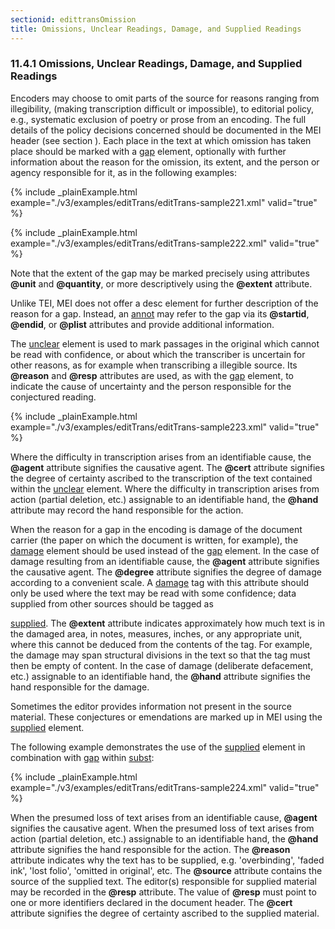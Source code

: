 ```yaml
---
sectionid: edittransOmission
title: Omissions, Unclear Readings, Damage, and Supplied Readings
---
```



<h3 id="edittransOmission">
   <span class="headingNumber">11.4.1</span>
   <span class="head">Omissions, Unclear Readings, Damage, and Supplied Readings</span>
</h3>
Encoders may choose to omit parts of the source for reasons ranging from illegibility,
(making transcription difficult or impossible), to editorial policy, e.g., systematic
exclusion of poetry or prose from an encoding. The full details of the policy decisions
concerned should be documented in the MEI header (see section 
<span class="ptr"></span>). Each place in the text at which omission has taken
place should be marked with a 
<a class="link_odd_elementSpec" href="/v3/elements/gap">gap</a> element, optionally with further
information about the reason for the omission, its extent, and the person or agency
responsible for it, as in the following examples:


{% include _plainExample.html example="./v3/examples/editTrans/editTrans-sample221.xml" valid="true" %}


{% include _plainExample.html example="./v3/examples/editTrans/editTrans-sample222.xml" valid="true" %}


Note that the extent of the gap may be marked precisely using attributes **@unit**
and **@quantity**, or more descriptively using the **@extent** attribute.

Unlike TEI, MEI does not offer a 
<span class="foreign">desc</span> element for further description of
the reason for a gap. Instead, an 
<a class="link_odd_elementSpec" href="/v3/elements/annot">annot</a> may refer to the gap via its
**@startid**, **@endid**, or **@plist** attributes and provide
additional information.

The 
<a class="link_odd_elementSpec" href="/v3/elements/unclear">unclear</a> element is used to mark passages in the original which
cannot be read with confidence, or about which the transcriber is uncertain for other
reasons, as for example when transcribing a illegible source. Its **@reason** and
**@resp** attributes are used, as with the 
<a class="link_odd_elementSpec" href="/v3/elements/gap">gap</a> element, to
indicate the cause of uncertainty and the person responsible for the conjectured
reading.


{% include _plainExample.html example="./v3/examples/editTrans/editTrans-sample223.xml" valid="true" %}


Where the difficulty in transcription arises from an identifiable cause, the
**@agent** attribute signifies the causative agent. The **@cert** attribute
signifies the degree of certainty ascribed to the transcription of the text contained
within
the 
<a class="link_odd_elementSpec" href="/v3/elements/unclear">unclear</a> element. Where the difficulty in transcription arises from
action (partial deletion, etc.) assignable to an identifiable hand, the **@hand**
attribute may record the hand responsible for the action.

When the reason for a gap in the encoding is damage of the document carrier (the paper
on
which the document is written, for example), the 
<a class="link_odd_elementSpec" href="/v3/elements/damage">damage</a> element should
be used instead of the 
<a class="link_odd_elementSpec" href="/v3/elements/gap">gap</a> element. In the case of damage resulting
from an identifiable cause, the **@agent** attribute signifies the causative agent.
The **@degree** attribute signifies the degree of damage according to a convenient
scale. A 
<a class="link_odd_elementSpec" href="/v3/elements/damage">damage</a> tag with this attribute should only be used where the
text may be read with some confidence; data supplied from other sources should be
tagged as

<a class="link_odd_elementSpec" href="/v3/elements/supplied">supplied</a>. The **@extent** attribute indicates approximately
how much text is in the damaged area, in notes, measures, inches, or any appropriate
unit,
where this cannot be deduced from the contents of the tag. For example, the damage
may span
structural divisions in the text so that the tag must then be empty of content. In
the case
of damage (deliberate defacement, etc.) assignable to an identifiable hand, the
**@hand** attribute signifies the hand responsible for the damage.

Sometimes the editor provides information not present in the source material. These
conjectures or emendations are marked up in MEI using the 
<a class="link_odd_elementSpec" href="/v3/elements/supplied">supplied</a>
element.

The following example demonstrates the use of the 
<a class="link_odd_elementSpec" href="/v3/elements/supplied">supplied</a> element in
combination with 
<a class="link_odd_elementSpec" href="/v3/elements/gap">gap</a> within 
<a class="link_odd_elementSpec" href="/v3/elements/subst">subst</a>:


{% include _plainExample.html example="./v3/examples/editTrans/editTrans-sample224.xml" valid="true" %}


When the presumed loss of text arises from an identifiable cause, **@agent**
signifies the causative agent. When the presumed loss of text arises from action (partial
deletion, etc.) assignable to an identifiable hand, the **@hand** attribute signifies
the hand responsible for the action. The **@reason** attribute indicates why the text
has to be supplied, e.g. 'overbinding', 'faded ink', 'lost folio', 'omitted in original',
etc. The **@source** attribute contains the source of the supplied text. The editor(s)
responsible for supplied material may be recorded in the **@resp** attribute. The
value of **@resp** must point to one or more identifiers declared in the document
header. The **@cert** attribute signifies the degree of certainty ascribed to the
supplied material.


<!-- TODO:
      <egXML xmlns="http://www.tei-c.org/ns/Examples" xml:space="preserve">
<!-\- NEED EXAMPLE HERE! -\->
      </egXML>-->
